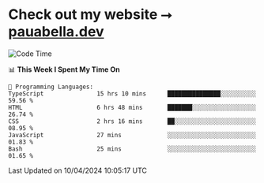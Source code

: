# Check out my website ⭢ [pauabella.dev](https://pauabella.dev)

<!--START_SECTION:waka-->
![Code Time](http://img.shields.io/badge/Code%20Time-3%2C194%20hrs%2044%20mins-blue)

📊 **This Week I Spent My Time On** 

```text
💬 Programming Languages: 
TypeScript               15 hrs 10 mins      ███████████████░░░░░░░░░░   59.56 % 
HTML                     6 hrs 48 mins       ███████░░░░░░░░░░░░░░░░░░   26.74 % 
CSS                      2 hrs 16 mins       ██░░░░░░░░░░░░░░░░░░░░░░░   08.95 % 
JavaScript               27 mins             ░░░░░░░░░░░░░░░░░░░░░░░░░   01.83 % 
Bash                     25 mins             ░░░░░░░░░░░░░░░░░░░░░░░░░   01.65 % 
```


 Last Updated on 10/04/2024 10:05:17 UTC
<!--END_SECTION:waka-->
